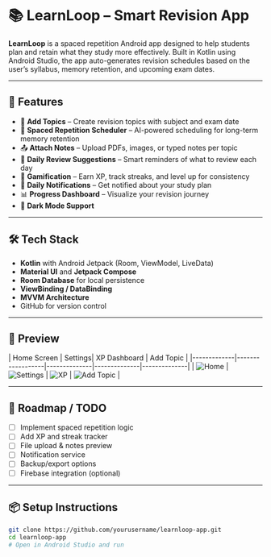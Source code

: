 # 📚 LearnLoop – Smart Revision App

**LearnLoop** is a spaced repetition Android app designed to help students plan and retain what they study more effectively. Built in Kotlin using Android Studio, the app auto-generates revision schedules based on the user’s syllabus, memory retention, and upcoming exam dates.

---

## 🚀 Features

- 📌 **Add Topics** – Create revision topics with subject and exam date
- 📅 **Spaced Repetition Scheduler** – AI-powered scheduling for long-term memory retention
- 📤 **Attach Notes** – Upload PDFs, images, or typed notes per topic
- 🧠 **Daily Review Suggestions** – Smart reminders of what to review each day
- 🧩 **Gamification** – Earn XP, track streaks, and level up for consistency
- 🔔 **Daily Notifications** – Get notified about your study plan
- 📊 **Progress Dashboard** – Visualize your revision journey
- 🌙 **Dark Mode Support**

---

## 🛠️ Tech Stack

- **Kotlin** with Android Jetpack (Room, ViewModel, LiveData)
- **Material UI** and **Jetpack Compose**
- **Room Database** for local persistence
- **ViewBinding / DataBinding**
- **MVVM Architecture**
- GitHub for version control

---

## 📸 Preview

| Home Screen | Settings| XP Dashboard | Add Topic |
|-------------|------------------|--------------|--------------|--------------|
| ![Home](screenshots/home_screen.png) | ![Settings](screenshots/settings_screen.png) | ![XP](screenshots/xp_dashboard_screen.png) | ![Add Topic](screenshots/add_topic_screen.png) |


---

## 🧪 Roadmap / TODO

- [ ] Implement spaced repetition logic
- [ ] Add XP and streak tracker
- [ ] File upload & notes preview
- [ ] Notification service
- [ ] Backup/export options
- [ ] Firebase integration (optional)

---

## 📦 Setup Instructions

```bash
git clone https://github.com/yourusername/learnloop-app.git
cd learnloop-app
# Open in Android Studio and run
